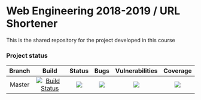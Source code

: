 # Web Engineering 2018-2019 / URL Shortener
This is the shared repository for the project developed in this course

### Project status
| Branch | Build | Status | Bugs | Vulnerabilities | Coverage
|:------:|:------:|:------:|:------:|:------:|:------:|
| Master | [![Build Status](https://travis-ci.org/UNIZAR-30246-2018-BLUE-BOMB/BackEnd.svg?branch=master)](https://travis-ci.org/UNIZAR-30246-2018-BLUE-BOMB/BackEnd)|![](https://sonarcloud.io/api/project_badges/measure?project=UNIZAR-30246-2018-BLUE-BOMB_BackEnd&metric=alert_status) | ![](https://sonarcloud.io/api/project_badges/measure?project=UNIZAR-30246-2018-BLUE-BOMB_BackEnd&metric=bugs) | ![](https://sonarcloud.io/api/project_badges/measure?project=UNIZAR-30246-2018-BLUE-BOMB_BackEnd&metric=vulnerabilities) | ![](https://sonarcloud.io/api/project_badges/measure?project=UNIZAR-30246-2018-BLUE-BOMB_BackEnd&metric=coverage)